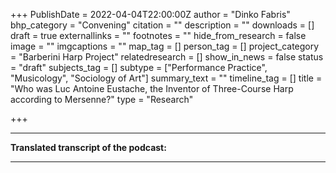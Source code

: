 +++
PublishDate = 2022-04-04T22:00:00Z
author = "Dinko Fabris"
bhp_category = "Convening"
citation = ""
description = ""
downloads = []
draft = true
externallinks = ""
footnotes = ""
hide_from_research = false
image = ""
imgcaptions = ""
map_tag = []
person_tag = []
project_category = "Barberini Harp Project"
relatedresearch = []
show_in_news = false
status = "draft"
subjects_tag = []
subtype = ["Performance Practice", "Musicology", "Sociology of Art"]
summary_text = ""
timeline_tag = []
title = "Who was Luc Antoine Eustache, the Inventor of Three-Course Harp according to Mersenne?"
type = "Research"

+++
***

**Translated transcript of the podcast:**

***